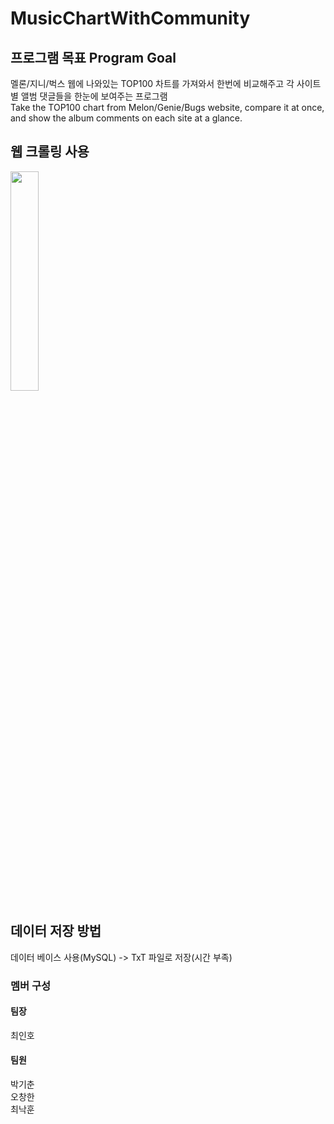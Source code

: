 # MusicChartWithCommunity

## 프로그램 목표 Program Goal
멜론/지니/벅스 웹에 나와있는 TOP100 차트를 가져와서 한번에 비교해주고 각 사이트별 앨범 댓글들을 한눈에 보여주는 프로그램  
Take the TOP100 chart from Melon/Genie/Bugs website, compare it at once, and show the album comments on each site at a glance.

## 웹 크롤링 사용
<img src="https://bit.ly/3jZxrBD" width="30%">

## 데이터 저장 방법
데이터 베이스 사용(MySQL) -> TxT 파일로 저장(시간 부족)

### 멤버 구성
#### 팀장
  최인호
#### 팀원
박기춘  
오창한  
최낙훈  
